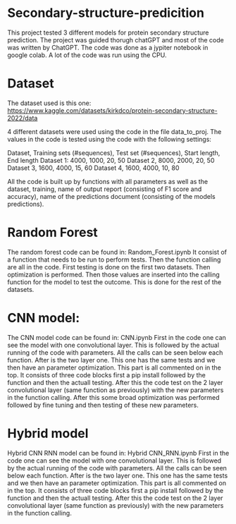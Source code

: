 # Secondary-structure-predicition
This project tested 3 different models for protein secondary structure prediction. The project was guided thorugh chatGPT and most of the code was written by ChatGPT. The code was done as a jypiter notebook in google colab. A lot of the code was run using the CPU. 

# Dataset
The dataset used is this one: 
https://www.kaggle.com/datasets/kirkdco/protein-secondary-structure-2022/data

4 different datasets were used using the code in the file data_to_proj. The values in the code is tested using the code with the following settings:

Dataset, Training sets (#sequences), Test set (#sequences), Start length, End length
Dataset 1: 4000, 1000, 20, 50
Dataset 2, 8000, 2000, 20, 50
Dataset 3, 1600, 4000, 15, 60
Dataset 4, 1600, 4000, 10, 80

All the code is built up by functions with all parameters as well as the dataset, training, name of output report (consisting of F1 score and accuracy), name of the predictions document (consisting of the models predictions). 

# Random Forest
The random forest code can be found in: Random_Forest.ipynb
It consist of a function that needs to be run to perform tests. Then the function calling are all in the code. First testing is done on the first two datasets. Then optimization is performed. Then those values are inserted into the calling function for the model to test the outcome. This is done for the rest of the datasets.

# CNN model: 
The CNN model code can be found in: CNN.ipynb
First in the code one can see the model with one convolutional layer. This is followed by the actual running of the code with parameters. All the calls can be seen below each function.
After is the two layer one. This one has the same tests and we then have an parameter optimization. This part is all commented on in the top. It consists of three code blocks first a pip install followed by the function and then the actuall testing. After this the code test on the 2 layer convolutional layer (same function as previously) with the new parameters in the function calling. After this some broad optimization was performed followed by fine tuning and then testing of these new parameters.

# Hybrid model
Hybrid CNN RNN model can be found in: Hybrid CNN_RNN.ipynb 
First in the code one can see the model with one convolutional layer. This is followed by the actual running of the code with parameters. All the calls can be seen below each function.
After is the two layer one. This one has the same tests and we then have an parameter optimization. This part is all commented on in the top. It consists of three code blocks first a pip install followed by the function and then the actuall testing. After this the code test on the 2 layer convolutional layer (same function as previously) with the new parameters in the function calling.


